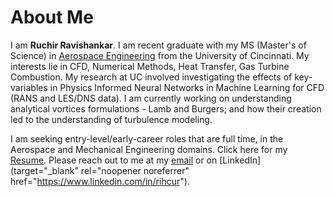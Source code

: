 
<!--[Projects](./another-page.html).-->

# About Me

I am <b>Ruchir Ravishankar</b>. I am recent graduate with my MS (Master's of Science) in <u>Aerospace Engineering</u> from the University of Cincinnati. My interests lie in CFD, Numerical Methods, Heat Transfer, Gas Turbine Combustion. My research at UC involved investigating the effects of key-variables in Physics Informed Neural Networks in Machine Learning for CFD (RANS and LES/DNS data). I am currently working on understanding analytical vortices formulations - Lamb and Burgers; and how their creation led to the understanding of turbulence modeling.

I am seeking entry-level/early-career roles that are full time, in the Aerospace and Mechanical Engineering domains. Click here for my [Resume](./assets/files/RuchirRavishankar_resume.pdf). Please reach out to me at my [email](mailto:ravishankarruchir@gmail.com) or on [LinkedIn](target="_blank" rel="noopener noreferrer" href="https://www.linkedin.com/in/rihcur").


<!--## Header 2

> This is a blockquote following a header.
>
> When something is important enough, you do it even if the odds are not in your favor.

***
-->
